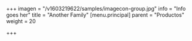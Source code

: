 +++
imagen = "/v1603219622/samples/imagecon-group.jpg"
info = "Info goes her"
title = "Another Family"
[menu.principal]
parent = "Productos"
weight = 20

+++
